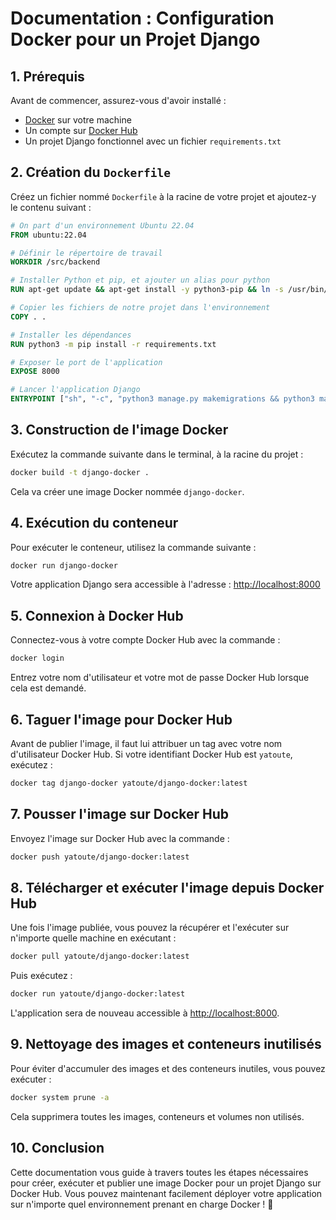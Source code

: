 # Documentation : Configuration Docker pour un Projet Django

## 1. Prérequis
Avant de commencer, assurez-vous d'avoir installé :
- [Docker](https://docs.docker.com/get-docker/) sur votre machine
- Un compte sur [Docker Hub](https://hub.docker.com/)
- Un projet Django fonctionnel avec un fichier `requirements.txt`

## 2. Création du `Dockerfile`
Créez un fichier nommé `Dockerfile` à la racine de votre projet et ajoutez-y le contenu suivant :

```dockerfile
# On part d'un environnement Ubuntu 22.04
FROM ubuntu:22.04

# Définir le répertoire de travail
WORKDIR /src/backend

# Installer Python et pip, et ajouter un alias pour python
RUN apt-get update && apt-get install -y python3-pip && ln -s /usr/bin/python3 /usr/bin/python

# Copier les fichiers de notre projet dans l'environnement
COPY . .

# Installer les dépendances
RUN python3 -m pip install -r requirements.txt

# Exposer le port de l'application
EXPOSE 8000

# Lancer l'application Django
ENTRYPOINT ["sh", "-c", "python3 manage.py makemigrations && python3 manage.py migrate && python3 manage.py runserver 0.0.0.0:8000"]
```

## 3. Construction de l'image Docker
Exécutez la commande suivante dans le terminal, à la racine du projet :

```sh
docker build -t django-docker .
```

Cela va créer une image Docker nommée `django-docker`.

## 4. Exécution du conteneur
Pour exécuter le conteneur, utilisez la commande suivante :

```sh
docker run django-docker
```

Votre application Django sera accessible à l'adresse : [http://localhost:8000](http://localhost:8000)

## 5. Connexion à Docker Hub
Connectez-vous à votre compte Docker Hub avec la commande :

```sh
docker login
```

Entrez votre nom d'utilisateur et votre mot de passe Docker Hub lorsque cela est demandé.

## 6. Taguer l'image pour Docker Hub
Avant de publier l'image, il faut lui attribuer un tag avec votre nom d'utilisateur Docker Hub. Si votre identifiant Docker Hub est `yatoute`, exécutez :

```sh
docker tag django-docker yatoute/django-docker:latest
```

## 7. Pousser l'image sur Docker Hub
Envoyez l'image sur Docker Hub avec la commande :

```sh
docker push yatoute/django-docker:latest
```

## 8. Télécharger et exécuter l'image depuis Docker Hub
Une fois l'image publiée, vous pouvez la récupérer et l'exécuter sur n'importe quelle machine en exécutant :

```sh
docker pull yatoute/django-docker:latest
```

Puis exécutez :

```sh
docker run yatoute/django-docker:latest
```

L'application sera de nouveau accessible à [http://localhost:8000](http://localhost:8000).

## 9. Nettoyage des images et conteneurs inutilisés
Pour éviter d'accumuler des images et des conteneurs inutiles, vous pouvez exécuter :

```sh
docker system prune -a
```

Cela supprimera toutes les images, conteneurs et volumes non utilisés.

## 10. Conclusion
Cette documentation vous guide à travers toutes les étapes nécessaires pour créer, exécuter et publier une image Docker pour un projet Django sur Docker Hub. Vous pouvez maintenant facilement déployer votre application sur n'importe quel environnement prenant en charge Docker ! 🚀

